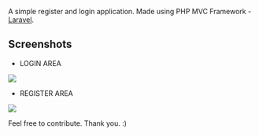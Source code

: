 A simple register and login application. Made using PHP MVC Framework - <a href="https://www.laravel.com">Laravel</a>.

## Screenshots

- LOGIN AREA
<img src="http://imgur.com/a/m9Iej">

- REGISTER AREA
<img src="http://imgur.com/a/uortJ">

Feel free to contribute. Thank you. :)

